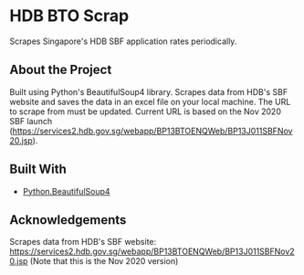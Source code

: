 # HDB BTO Scrap
Scrapes Singapore's HDB SBF application rates periodically.

## About the Project
Built using Python's BeautifulSoup4 library. Scrapes data from HDB's SBF website and saves the data in an excel file on your local machine. The URL to scrape from must be updated. Current URL is based on the Nov 2020 SBF launch (https://services2.hdb.gov.sg/webapp/BP13BTOENQWeb/BP13J011SBFNov20.jsp).

## Built With
* [Python.BeautifulSoup4](https://pypi.org/project/beautifulsoup4/)

## Acknowledgements
Scrapes data from HDB's SBF website: https://services2.hdb.gov.sg/webapp/BP13BTOENQWeb/BP13J011SBFNov20.jsp (Note that this is the Nov 2020 version)
